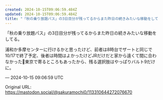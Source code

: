 ```yaml
---
created: 2024-10-15T09:06:59.484Z
updated: 2024-10-15T09:06:59.484Z
title: "「秋の乗り放題パス」の3日目分が残ってるからまた昨日の続きみたいな移動をしてる。[...]"
---
```


<p>「秋の乗り放題パス」の3日目分が残ってるからまた昨日の続きみたいな移動をしてる。</p><p>浦和か多摩センターに行けるかと思ったけど、前者は8時台でザートと同じで10/17で終了予定、後者は時間はよかったけどJRだけだと家から遠くて間に合わなかった🥲東京で寄るところもあったから、残る選択肢はやっぱりバルト9だけに。</p>

&mdash; 2024-10-15 09:06:59 UTC

Original URL: https://mastodon.social/@sakuramochi0/113310644272076670
